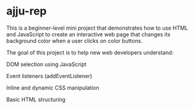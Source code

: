 # ajju-rep
This is a beginner-level mini project that demonstrates how to use HTML and JavaScript to create an interactive web page that changes its background color when a user clicks on color buttons.

The goal of this project is to help new web developers understand:

DOM selection using JavaScript

Event listeners (addEventListener)

Inline and dynamic CSS manipulation

Basic HTML structuring

